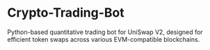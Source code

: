 # Crypto-Trading-Bot
Python-based quantitative trading bot for UniSwap V2, designed for efficient token swaps across various EVM-compatible blockchains.
